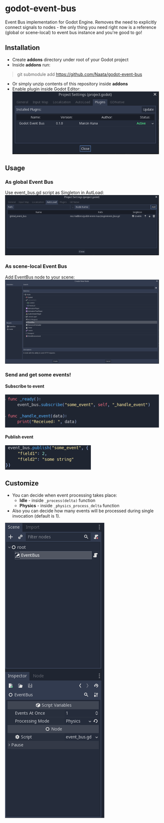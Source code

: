 # godot-event-bus
Event Bus implementation for Godot Engine.
Removes the need to explicitly connect signals to nodes - the only thing you need right now is a reference (global or scene-local) to event bus instance and you're good to go!
## Installation 
* Create **addons** directory under root of your Godot project
* Inside **addons** run:
> git submodule add https://github.com/Naata/godot-event-bus
* Or simply unzip contents of this repository inside **addons**
* Enable plugin inside Godot Editor:
![enable plugin](./readme/enable.png) 
## Usage
### As global Event Bus
Use event_bus.gd script as Singleton in AutLoad:
![global event bus](./readme/global.PNG)
### As scene-local Event Bus
Add EventBus node to your scene:
![tree](./readme/tree_view.png)
### Send and get some events!
#### Subscribe to event
![subscribe](./readme/subscribe.PNG)
#### Publish event
![publish](./readme/publish.PNG)
## Customize
* You can decide when event processing takes place:
  * **Idle** - inside ```_process(delta)``` function
  * **Physics** - inside ```_physics_process_delta``` function
* Also you can decide how many events will be processed during single invocation (default is 1).

![customizing](./readme/event_bus_properties.PNG)